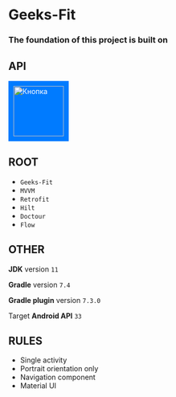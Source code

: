 # Geeks-Fit
### The foundation of this project is built on

## API

<a href="http://164.92.190.147:8028/swagger/" style="display:inline-block; background-color:#007bff; color:#fff; padding:10px; text-decoration:none;">
  <img src="https://user-images.githubusercontent.com/98197909/222990768-452ebe01-9134-48af-b539-3dc9ef1eb179.png" width="100" height="100" alt="Кнопка">
</a>  

## ROOT

- ``` Geeks-Fit ```
- ``` MVVM ```
- ``` Retrofit ```
- ``` Hilt ```
- ``` Doctour ```
- ``` Flow ```

## OTHER

**JDK** version ``` 11 ```

**Gradle** version ``` 7.4 ```

**Gradle plugin** version ``` 7.3.0 ```

Target **Android API** ``` 33 ```

## RULES

- Single activity
- Portrait orientation only
- Navigation component
- Material UI
